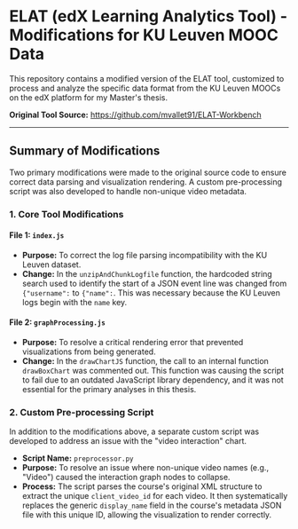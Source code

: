 # ELAT (edX Learning Analytics Tool) - Modifications for KU Leuven MOOC Data

This repository contains a modified version of the ELAT tool, customized to process and analyze the specific data format from the KU Leuven MOOCs on the edX platform for my Master's thesis.

**Original Tool Source:** https://github.com/mvallet91/ELAT-Workbench

---

## Summary of Modifications

Two primary modifications were made to the original source code to ensure correct data parsing and visualization rendering. A custom pre-processing script was also developed to handle non-unique video metadata.

### 1. Core Tool Modifications

#### File 1: `index.js`
* **Purpose:** To correct the log file parsing incompatibility with the KU Leuven dataset.
* **Change:** In the `unzipAndChunkLogfile` function, the hardcoded string search used to identify the start of a JSON event line was changed from `{"username":` to `{"name":`. This was necessary because the KU Leuven logs begin with the `name` key.

#### File 2: `graphProcessing.js`
* **Purpose:** To resolve a critical rendering error that prevented visualizations from being generated.
* **Change:** In the `drawChartJS` function, the call to an internal function `drawBoxChart` was commented out. This function was causing the script to fail due to an outdated JavaScript library dependency, and it was not essential for the primary analyses in this thesis.

### 2. Custom Pre-processing Script

In addition to the modifications above, a separate custom script was developed to address an issue with the "video interaction" chart.

* **Script Name:** `preprocessor.py`
* **Purpose:** To resolve an issue where non-unique video names (e.g., "Video") caused the interaction graph nodes to collapse.
* **Process:** The script parses the course's original XML structure to extract the unique `client_video_id` for each video. It then systematically replaces the generic `display_name` field in the course's metadata JSON file with this unique ID, allowing the visualization to render correctly.
